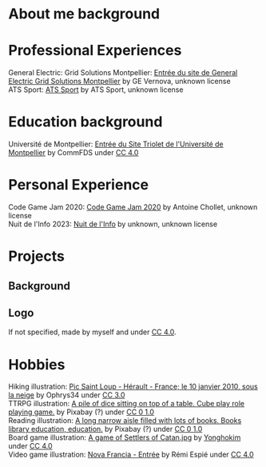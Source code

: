 # About me background

# Professional Experiences

General Electric: Grid Solutions Montpellier: [Entrée du site de General Electric Grid Solutions Montpellier](https://lh3.googleusercontent.com/p/AF1QipNnbtUADkWph3sGd6Zx4esS3KNEjrcLsKURaGgA=s680-w680-h510) by GE Vernova, unknown license  
ATS Sport: [ATS Sport](https://lh3.googleusercontent.com/p/AF1QipPOlBTShD2SeUyNX5ugqSRP7l3EY8hu1oQvj6jD=s680-w680-h510) by ATS Sport, unknown license

# Education background

Université de Montpellier: [Entrée du Site Triolet de l'Université de Montpellier](https://commons.wikimedia.org/wiki/File:20200618_141712_cor.jpg) by CommFDS under [CC 4.0](https://creativecommons.org/licenses/by/4.0/)

# Personal Experience

Code Game Jam 2020: [Code Game Jam 2020](https://codegamejam.extragames.fr/) by Antoine Chollet, unknown license  
Nuit de l'Info 2023: [Nuit de l'Info](https://nuitdelinfo.com/) by unknown, unknown license

# Projects

## Background

## Logo

If not specified, made by myself and under [CC 4.0](https://creativecommons.org/licenses/by/4.0/).

# Hobbies

Hiking illustration: [Pic Saint Loup - Hérault - France; le 10 janvier 2010, sous la neige](https://commons.wikimedia.org/wiki/File:Pic-St-Loup--H%C3%A9rault-IMG_1877.jpg) by Ophrys34 under [CC 3.0](https://creativecommons.org/licenses/by/3.0/)  
TTRPG illustration: [A pile of dice sitting on top of a table. Cube play role playing game.](https://boudewijnhuijgens.getarchive.net/amp/media/cube-play-role-playing-game-978315) by Pixabay (?) under [CC 0 1.0](https://creativecommons.org/publicdomain/zero/1.0/deed.en)  
Reading illustration: [A long narrow aisle filled with lots of books. Books library education, education.](https://picryl.com/media/books-library-education-education-65cbf2) by Pixabay (?) under [CC 0 1.0](https://creativecommons.org/publicdomain/zero/1.0/deed.en)  
Board game illustration: [A game of Settlers of Catan.jpg](https://commons.wikimedia.org/wiki/File:A_game_of_Settlers_of_Catan) by [Yonghokim](https://commons.wikimedia.org/wiki/User:Yonghokim) under [CC 4.0](https://creativecommons.org/licenses/by-sa/4.0/deed.en)  
Video game illustration: [Nova Francia - Entrée](https://nova-francia.espie.dev) by Rémi Espié under [CC 4.0](https://creativecommons.org/licenses/by/4.0/)
